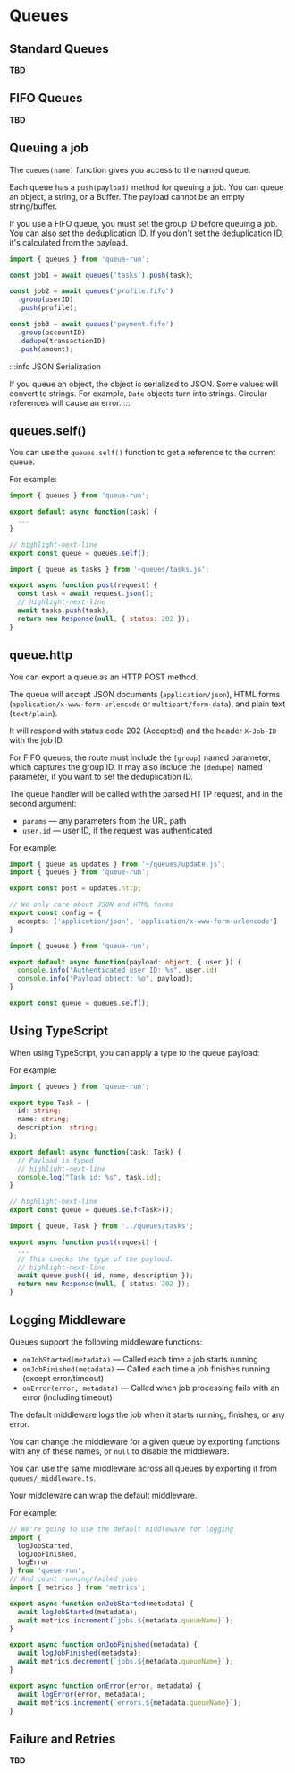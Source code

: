 # Queues

## Standard Queues

**TBD**

## FIFO Queues

**TBD**

## Queuing a job

The `queues(name)` function gives you access to the named queue.

Each queue has a `push(payload)` method for queuing a job. You can queue an
object, a string, or a Buffer. The payload cannot be an empty string/buffer.

If you use a FIFO queue, you must set the group ID before queuing a job. You can
also set the deduplication ID. If you don't set the deduplication ID, it's
calculated from the payload.

```ts
import { queues } from 'queue-run';

const job1 = await queues('tasks').push(task);

const job2 = await queues('profile.fifo')
  .group(userID)
  .push(profile);

const job3 = await queues('payment.fifo')
  .group(accountID)
  .dedupe(transactionID)
  .push(amount);
```

:::info JSON Serialization

If you queue an object, the object is serialized to JSON. Some values will convert to strings. For example, `Date` objects turn into strings. Circular references will cause an error.
:::

## queues.self()

You can use the `queues.self()` function to get a reference to the current queue.

For example:

```js title="queues/tasks.js"
import { queues } from 'queue-run';

export default async function(task) {
  ...
}

// highlight-next-line
export const queue = queues.self();
```

```js title="api/tasks.js"
import { queue as tasks } from '~queues/tasks.js';

export async function post(request) {
  const task = await request.json();
  // highlight-next-line
  await tasks.push(task);
  return new Response(null, { status: 202 });
}
```

## queue.http

You can export a queue as an HTTP POST method.

The queue will accept JSON documents (`application/json`), HTML forms (`application/x-www-form-urlencode` or `multipart/form-data`), and plain text (`text/plain`).

It will respond with status code 202 (Accepted) and the header `X-Job-ID` with the job ID.

For FIFO queues, the route must include the `[group]` named parameter, which captures the group ID. It may also include the `[dedupe]` named parameter, if you want to set the deduplication ID.

The queue handler will be called with the parsed HTTP request, and in the second argument:

- `params` — any parameters from the URL path
- `user.id` — user ID, if the request was authenticated

For example:

```ts title=api/tasks.ts
import { queue as updates } from '~/queues/update.js';
import { queues } from 'queue-run';

export const post = updates.http;

// We only care about JSON and HTML forms
export const config = {
  accepts: ['application/json', 'application/x-www-form-urlencode']
}
```

```ts title=queues/update.ts
import { queues } from 'queue-run';

export default async function(payload: object, { user }) {
  console.info("Authenticated user ID: %s", user.id)
  console.info("Payload object: %o", payload);
}

export const queue = queues.self();
```


## Using TypeScript

When using TypeScript, you can apply a type to the queue payload:

For example:

```ts title="queues/tasks.ts"
import { queues } from 'queue-run';

export type Task = {
  id: string;
  name: string;
  description: string;
};

export default async function(task: Task) {
  // Payload is typed
  // highlight-next-line
  console.log("Task id: %s", task.id);
}

// highlight-next-line
export const queue = queues.self<Task>();
```

```ts title="api/tasks.ts"
import { queue, Task } from '../queues/tasks';

export async function post(request) {
  ...
  // This checks the type of the payload.
  // highlight-next-line
  await queue.push({ id, name, description });
  return new Response(null, { status: 202 });
}
```


## Logging Middleware

Queues support the following middleware functions:

- `onJobStarted(metadata)` — Called each time a job starts running
- `onJobFinished(metadata)` — Called each time a job finishes running (except error/timeout)
- `onError(error, metadata)` — Called when job processing fails with an error (including timeout)

The default middleware logs the job when it starts running, finishes, or any error.

You can change the middleware for a given queue by exporting functions with any of these names, or `null` to disable the middleware.

You can use the same middleware across all queues by exporting it from `queues/_middleware.ts`.

Your middleware can wrap the default middleware.

For example:

```ts title=queues/_middleware.js
// We're going to use the default middleware for logging
import {
  logJobStarted,
  logJobFinished,
  logError
} from 'queue-run';
// And count running/failed jobs
import { metrics } from 'metrics';

export async function onJobStarted(metadata) {
  await logJobStarted(metadata);
  await metrics.increment(`jobs.${metadata.queueName}`);
}

export async function onJobFinished(metadata) {
  await logJobFinished(metadata);
  await metrics.decrement(`jobs.${metadata.queueName}`);
}

export async function onError(error, metadata) {
  await logError(error, metadata);
  await metrics.increment(`errors.${metadata.queueName}`);
}
```


## Failure and Retries

**TBD**